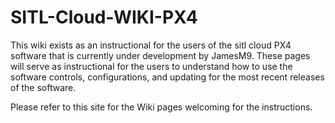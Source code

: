 # SITL-Cloud-WIKI-PX4
This wiki exists as an instructional for the users of the sitl cloud PX4 software that is currently under development by JamesM9. These pages will serve as instructional for the users to understand how to use the software controls, configurations, and updating for the most recent releases of the software. 

Please refer to this site for the Wiki pages welcoming for the instructions. 
